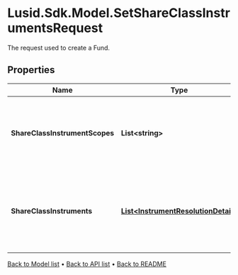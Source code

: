 # Lusid.Sdk.Model.SetShareClassInstrumentsRequest
The request used to create a Fund.

## Properties

Name | Type | Description | Notes
------------ | ------------- | ------------- | -------------
**ShareClassInstrumentScopes** | **List&lt;string&gt;** | The scopes in which the instruments lie, currently limited to one. | 
**ShareClassInstruments** | [**List&lt;InstrumentResolutionDetail&gt;**](InstrumentResolutionDetail.md) | Details the user-provided instrument identifiers and the instrument resolved from them. | 

[Back to Model list](../README.md#documentation-for-models) &#8226; [Back to API list](../README.md#documentation-for-api-endpoints) &#8226; [Back to README](../README.md)

